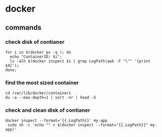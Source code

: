 
# docker 

## commands

### check disk of contianer
```
for i in $(docker ps -q ); do 
  echo "ContainerID: $i"; 
  ls -alh $(docker inspect $i | grep LogPath|awk -F "\"" '{print $4}');
done;
```

### find the most sized container
```
cd /var/lib/docker/containers
du -a --max-depth=1 | sort -nr | head -5
```

### check and clean disk of contianer
```
docker inspect --format='{{.LogPath}}' my-app
 sudo sh -c 'echo "" > $(docker inspect --format="{{.LogPath}}" my-app)'
```


